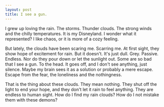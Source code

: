 ```yaml
---
layout: post
title: I see a gun.
---
```


I grew up loving the rain. The storms. Thunder clouds. The strong winds and the chilly temperatures. It is my Disneyland. I wonder what it represented? I like chaos, or it is more of a cozy feeling.

But lately, the clouds have been scaring me. Scarring me. At first sight, they show hope of excitement for rain. But it doesn't. It's just dull. Grey. Passive. Endless. Nor do they pour down or let the sunlight out. Some are so bad that I see a gun. To the head. It goes off, and I don't see anything, just silence. Maybe my brain sees it as a solution or probably a mere escape. Escape from the fear, the loneliness and the nothingness.

That is the thing about these clouds. They mean nothing. They shut off the light to end your hope, and they don't let it rain to feel anything. They are endless to human sight. How do I find my rain clouds? How do I not mistake them with these demons?